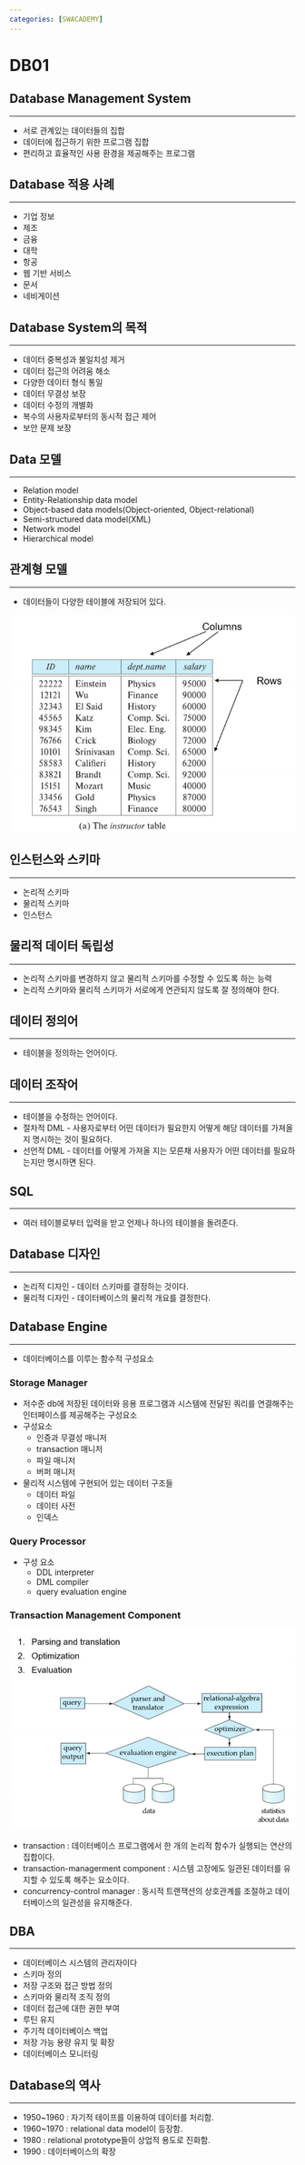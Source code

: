 ```yaml
---
categories: [SWACADEMY]
---
```


# DB01

## Database Management System

---

- 서로 관계있는 데이터들의 집합
- 데이터에 접근하기 위한 프로그램 집합
- 편리하고 효율적인 사용 환경을 제공해주는 프로그램

## Database 적용 사례

---

- 기업 정보
- 제조
- 금융
- 대학
- 항공
- 웹 기반 서비스
- 문서
- 네비게이션

## Database System의 목적

---

- 데이터 중복성과 불일치성 제거
- 데이터 접근의 어려움 해소
- 다양한 데이터 형식 통일
- 데이터 무결성 보장
- 데이터 수정의 개별화
- 복수의 사용자로부터의 동시적 접근 제어
- 보안 문제 보장

## Data 모델

---

- Relation model
- Entity-Relationship data model
- Object-based data models(Object-oriented, Object-relational)
- Semi-structured data model(XML)
- Network model
- Hierarchical model

## 관계형 모델

---

- 데이터들이 다양한 테이블에 저장되어 있다.

![관계형 모델](/assets/images/2023/01/30/img.png)

## 인스턴스와 스키마

---

- 논리적 스키마
- 물리적 스키마
- 인스턴스

## 물리적 데이터 독립성

--- 

- 논리적 스키마를 변경하지 않고 물리적 스키마를 수정할 수 있도록 하는 능력
- 논리적 스키마와 물리적 스키마가 서로에게 연관되지 않도록 잘 정의해야 한다.

## 데이터 정의어

--- 

- 테이블을 정의하는 언어이다.

## 데이터 조작어

--- 

- 테이블을 수정하는 언어이다.
- 절차적 DML - 사용자로부터 어떤 데이터가 필요한지 어떻게 해당 데이터를 가져올지 명시하는 것이 필요하다.
- 선언적 DML - 데이터를 어떻게 가져올 지는 모른채 사용자가 어떤 데이터를 필요하는지만 명시하면 된다.

## SQL

---

- 여러 테이블로부터 입력을 받고 언제나 하나의 테이블을 돌려준다.

## Database 디자인

---

- 논리적 디자인 - 데이터 스키마를 결정하는 것이다.
- 물리적 디자인 - 데이터베이스의 물리적 개요를 결정한다.

## Database Engine

---

- 데이터베이스를 이루는 함수적 구성요소

### Storage Manager

- 저수준 db에 저장된 데이터와 응용 프로그램과 시스템에 전달된 쿼리를 연결해주는 인터페이스를 제공해주는 구성요소
- 구성요소
  - 인증과 무결성 매니저
  - transaction 매니저
  - 파일 매니저
  - 버퍼 매니저
- 물리적 시스템에 구현되어 있는 데이터 구조들
  - 데이터 파일
  - 데이터 사전
  - 인덱스

### Query Processor

- 구성 요소
  - DDL interpreter
  - DML compiler
  - query evaluation engine

### Transaction Management Component

![query 처리 과정](/assets/images/2023/01/30/img_1.png)

- transaction : 데이터베이스 프로그램에서 한 개의 논리적 함수가 실행되는 연산의 집합이다.
- transaction-managerment component : 시스템 고장에도 일관된 데이터를 유지할 수 있도록 해주는 요소이다.
- concurrency-control manager : 동시적 트랜잭션의 상호관계를 조절하고 데이터베이스의 일관성을 유지해준다.

## DBA

---

- 데이터베이스 시스템의 관리자이다
- 스키마 정의
- 저장 구조와 접근 방법 정의
- 스키마와 물리적 조직 정의
- 데이터 접근에 대한 권한 부여
- 루틴 유지
- 주기적 데이터베이스 백업
- 저장 가능 용량 유지 및 확장
- 데이터베이스 모니터링

## Database의 역사

---

- 1950~1960 : 자기적 테이프를 이용하여 데이터를 처리함.
- 1960~1970 : relational data model이 등장함.
- 1980 : relational prototype들이 상업적 용도로 진화함.
- 1990 : 데이터베이스의 확장